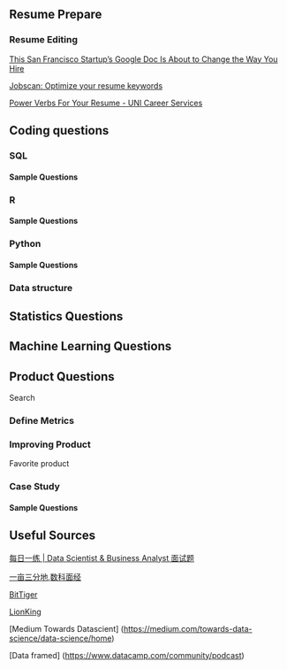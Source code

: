 ## Resume Prepare
### Resume Editing
[This San Francisco Startup’s Google Doc Is About to Change the Way You Hire](https://gusto.com/framework/business-secrets/highrise-role-doc/)

[Jobscan: Optimize your resume keywords](https://www.jobscan.co/)

[Power Verbs For Your Resume - UNI Career Services](https://careerservices.uni.edu/sites/default/files/docs/resume_verbs.pdf)


## Coding questions
### SQL

#### Sample Questions

### R

#### Sample Questions
### Python

#### Sample Questions

### Data structure

## Statistics Questions

## Machine Learning Questions

## Product Questions
Search 
### Define Metrics
### Improving Product
Favorite product
### Case Study
#### Sample Questions

## Useful Sources
[每日一练 | Data Scientist & Business Analyst 面试题](http://weixin.sogou.com/weixin?type=2&s_from=input&query=Data+Scientist+%26+Business+Analyst+%E9%9D%A2%E8%AF%95%E9%A2%98+103&ie=utf8&_sug_=n&_sug_type_=&w=01019900&sut=159&sst0=1523543231745&lkt=2%2C1523543231587%2C1523543231643)

[一亩三分地,数科面经](http://www.1point3acres.com/bbs/forum-259-1.html)

[BitTiger](http://blog.bittiger.io/)

[LionKing](http://www.dscademy.com/)

[Medium Towards Datascient] (https://medium.com/towards-data-science/data-science/home)

[Data framed] (https://www.datacamp.com/community/podcast)
